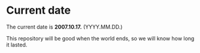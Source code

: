 # Current date

The current date is **2007.10.17.** (YYYY.MM.DD.)

This repository will be good when the world ends, so we will know how long it lasted.
